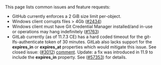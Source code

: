 This page lists common issues and feature requests:

- GitHub currently enforces a 2 GiB size limit per-object.
- Windows client corrupts files > 4Gb ([#2434](https://github.com/git-lfs/git-lfs/issues/2434))
- Windows client must have Git Credential Manager installed/and in-use or operations may hang indefinitely ([#1763](https://github.com/git-lfs/git-lfs/issues/1763))
- GitLab currently (as of 11.7.3 CE) has a hard coded timeout for the git-lfs-authenticate token of
30 minutes. GitLab also lacks support for the **expires_in** or **expires_at** properties which would
mitigate this issue. See closed issue: ([#3012](https://github.com/git-lfs/git-lfs/issues/3012))
[comment](https://github.com/git-lfs/git-lfs/issues/3012#issuecomment-390800554).
Update: a fix was introduced in 11.9 to include the **expires_in** property. See ([#57353](https://gitlab.com/gitlab-org/gitlab-ce/issues/57353)) for details.